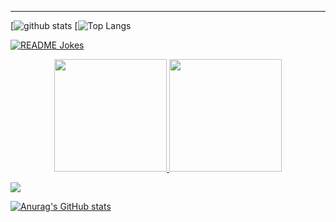
----

[![github stats](https://github-readme-stats.vercel.app/api?username=IRaZeRI&theme=material-palenight&count_private=true)
[![Top Langs](https://github-readme-stats.vercel.app/api/top-langs/?username=IRaZeRI&theme=material-palenight&layout=compact)

<a href="https://readme-jokes.vercel.app"><img align="center" src="https://readme-jokes.vercel.app/api" alt="README Jokes"></a>

<p align="center">
<a href="https://github.com/AVS1508">
  <img height="180em" src="https://github-readme-stats-eight-theta.vercel.app/api?username=IRaZeRI&show_icons=true&theme=synthwave&include_all_commits=true&count_private=true"/>
  <img height="180em" src="https://github-readme-stats-eight-theta.vercel.app/api/top-langs/?username=IRaZeRI&layout=compact&langs_count=8&theme=algolia"/>
</a>
</p>

<img src="https://github-profile-trophy.vercel.app/?username=IRaZeRI&theme=juicyfresh&no-bg=true" />

[![Anurag's GitHub stats](https://github-readme-stats.vercel.app/api?username=irazeri&count_private=true&show_icons=true&theme=synthwave)](https://github.com/anuraghazra/github-readme-stats)


